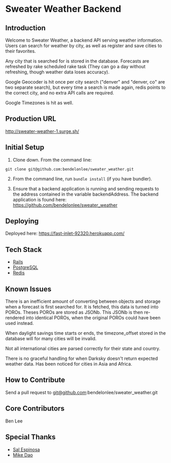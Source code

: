 # Sweater Weather Backend

## Introduction

Welcome to Sweater Weather, a backend API serving weather information. Users can search for weather by city, as well as register and save cities to their favorites.

Any city that is searched for is stored in the database. Forecasts are refreshed by rake scheduled rake task (They can go a day without refreshing, though weather data loses accuracy).

Google Geocoder is hit once per city search ("denver" and "denver, co" are two separate search), but every time a search is made again, redis points to the correct city, and no extra API calls are required.

Google Timezones is hit as well.

## Production URL

http://sweater-weather-1.surge.sh/

## Initial Setup

1. Clone down. From the command line:
```
git clone git@github.com:bendelonlee/sweater_weather.git
```
2. From the command line, run `bundle install` (if you have bundler).

3. Ensure that a backend application is running and sending requests to the address contained in the variable backendAddress. The backend application is found here: https://github.com/bendelonlee/sweater_weather

## Deploying

Deployed here: https://fast-inlet-92320.herokuapp.com/

## Tech Stack

* [Rails](https://rubyonrails.org/)
* [PostgreSQL](https://www.postgresql.org/)
* [Redis](https://redis.io/)

## Known Issues

There is an inefficient amount of converting between objects and storage when a forecast is first searched for. It is fetched, this data is turned into POROs. Theses POROs are stored as JSONb. This JSONb is then re-rendered into identical POROs, when the original POROs could have been used instead.

When daylight savings time starts or ends, the timezone_offset stored in the database will for many cities will be invalid.

Not all international cities are parsed correctly for their state and country.

There is no graceful handling for when Darksky doesn't return expected weather data. Has been noticed for cities in Asia and Africa.

## How to Contribute

Send a pull request to git@github.com:bendelonlee/sweater_weather.git

## Core Contributors

Ben Lee

## Special Thanks

* [Sal Espinosa](https://github.com/s-espinosa)
* [Mike Dao](https://github.com/mikedao)
